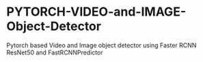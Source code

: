 # PYTORCH-VIDEO-and-IMAGE-Object-Detector
Pytorch based Video and Image object detector using Faster RCNN ResNet50 and FastRCNNPredictor
